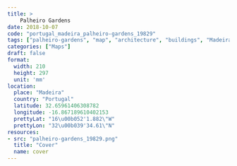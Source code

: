 ```yaml
---
title: > 
    Palheiro Gardens
date: 2018-10-07
code: "portugal_madeira_palheiro-gardens_19829"
tags: ["palheiro-gardens", "map", "architecture", "buildings", "Madeira", "Portugal"]
categories: ["Maps"]
draft: false
format:
  width: 210
  height: 297
  unit: 'mm'
location:
  place: "Madeira"
  country: "Portugal"
  latitude: 32.65961406308782
  longitude: -16.867189610402153
  prettyLat: "16\u00b052'1.882\"W"
  prettyLon: "32\u00b039'34.61\"N"
resources:
- src: "palheiro-gardens_19829.png"
  title: "Cover"
  name: cover
---
```

